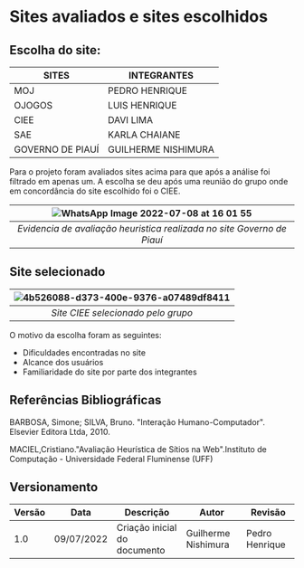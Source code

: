 # Sites avaliados  e sites escolhidos

## Escolha do site:
| **SITES**        | **INTEGRANTES**     |
|------------------|---------------------|
| MOJ              | PEDRO HENRIQUE      |
| OJOGOS           | LUIS HENRIQUE       |
| CIEE             | DAVI LIMA           |
| SAE              | KARLA CHAIANE       |
| GOVERNO DE PIAUÍ | GUILHERME NISHIMURA |

Para o projeto foram avaliados sites acima para que após a análise foi filtrado em apenas um. 
A escolha se deu após uma reunião do grupo onde em concordância do site escolhido foi o CIEE.

| ![WhatsApp Image 2022-07-08 at 16 01 55](https://user-images.githubusercontent.com/78215376/178054684-6c3cf5ed-493c-4342-a195-9171e070d694.jpeg) |
|:--:| 
| *Evidencia de avaliação heuristica realizada no site Governo de Piauí* |


## Site selecionado

| ![4b526088-d373-400e-9376-a07489df8411](https://user-images.githubusercontent.com/78215376/178053516-ea80f4d2-9dec-4bfe-8840-ab55c509f8de.jpg "Site CIEE selecionado pelo grupo" ) |
|:--:| 
| *Site CIEE selecionado pelo grupo* |


O motivo da escolha foram as seguintes:
* Dificuldades encontradas no site
*	Alcance dos usuários
*	Familiaridade do site por parte dos integrantes 

## Referências Bibliográficas
BARBOSA, Simone; SILVA, Bruno. "Interação Humano-Computador". Elsevier Editora Ltda, 2010.

MACIEL,Cristiano."Avaliação Heurística de Sítios na Web".Instituto de Computação - Universidade Federal Fluminense (UFF)

## Versionamento
| Versão | Data | Descrição | Autor | Revisão
|--- |--- |--- |--- |--- |
| 1.0 | 09/07/2022 | Criação inicial do documento | Guilherme Nishimura | Pedro Henrique







